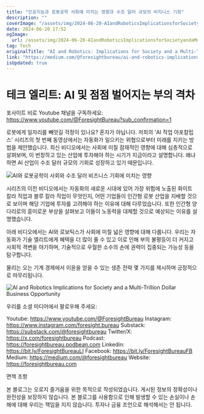 ```yaml
---
title: "인공지능과 로봇공학 사회에 미치는 영향과 수조 달러 규모의 비지니스 기회"
description: ""
coverImage: "/assets/img/2024-06-20-AIandRoboticsImplicationsforSocietyandaMulti-TrillionDollarBusinessOpportunity_0.png"
date: 2024-06-20 17:52
ogImage:
  url: /assets/img/2024-06-20-AIandRoboticsImplicationsforSocietyandaMulti-TrillionDollarBusinessOpportunity_0.png
tag: Tech
originalTitle: "AI and Robotics: Implications for Society and a Multi-Trillion Dollar Business Opportunity"
link: "https://medium.com/@foresightbureau/ai-and-robotics-implications-for-society-and-a-multi-trillion-dollar-business-opportunity-721b509cfb32"
isUpdated: true
---
```


# 테크 엘리트: AI 및 점점 벌어지는 부의 격차

포사이트 비로 Youtube 채널을 구독하세요: https://www.youtube.com/@ForesightBureau?sub_confirmation=1

로봇에게 일자리를 빼앗길 걱정이 있나요? 혼자가 아닙니다. 저희의 'AI 직업 아포칼립스' 시리즈의 첫 번째 동영상에서는 자동화가 일으키는 위협으로부터 미래를 지키는 방법을 제안했습니다. 최신 비디오에서는 사회에 미칠 잠재적인 영향에 대해 심층적으로 살펴보며, 이 번창하고 있는 산업에 투자해야 하는 시기가 지금이라고 설명합니다. 왜냐하면 AI 산업이 수조 달러 규모의 기회로 성장하고 있기 때문입니다.

![AI와 로봇공학이 사회와 수조 달러 비즈니스 기회에 미치는 영향](/assets/img/2024-06-20-AIandRoboticsImplicationsforSocietyandaMulti-TrillionDollarBusinessOpportunity_0.png)

<!-- cozy-coder - 수평 -->

<ins class="adsbygoogle"
     style="display:block"
     data-ad-client="ca-pub-4877378276818686"
     data-ad-slot="1107185301"
     data-ad-format="auto"
     data-full-width-responsive="true"></ins>

<script>
     (adsbygoogle = window.adsbygoogle || []).push({});
</script>

시리즈의 이전 비디오에서는 자동화의 새로운 시대에 있어 가장 위험에 노출된 화이트 칼라 직업과 블루 칼라 직업이 무엇인지, 어떤 기업들이 인간형 로봇 산업을 지배할 것으로 보이며 해당 기업에 투자를 고려해야 하는 이유에 대해 다루었습니다. 또한 인간형 양다리로의 흥미로운 부상을 살펴보고 이들이 노동력을 대체할 것으로 예상되는 이유를 설명했습니다.

아래 비디오에서는 AI와 로보틱스가 사회에 미칠 넓은 영향에 대해 다룹니다. 우리는 자동화가 기술 엘리트에게 혜택을 더 많이 줄 수 있고 이로 인해 부의 불평등이 더 커지고 사회적 격변을 야기하며, 기술적으로 우월한 소수의 손에 권력이 집중되는 가능성 등을 탐구합니다.

물리는 오는 기계 경제에서 이윤을 얻을 수 있는 생존 전략 몇 가지를 제시하며 긍정적으로 마무리됩니다.

![AI and Robotics Implications for Society and a Multi-Trillion Dollar Business Opportunity](/assets/img/2024-06-20-AIandRoboticsImplicationsforSocietyandaMulti-TrillionDollarBusinessOpportunity_1.png)

<!-- cozy-coder - 수평 -->

<ins class="adsbygoogle"
     style="display:block"
     data-ad-client="ca-pub-4877378276818686"
     data-ad-slot="1107185301"
     data-ad-format="auto"
     data-full-width-responsive="true"></ins>

<script>
     (adsbygoogle = window.adsbygoogle || []).push({});
</script>

우리를 소셜 미디어에서 팔로우해 주세요:

Youtube: https://www.youtube.com/@ForesightBureau
Instagram: https://www.instagram.com/foresight.bureau
Substack: https://substack.com/@foresightbureau
Twitter/X: https://x.com/foresightbureau
Podcast: https://foresightbureau.podbean.com
Linkedin: https://bit.ly/ForesightBureauLI
Facebook: https://bit.ly/ForesightBureauFB
Medium: https://medium.com/@foresightbureau
Website: https://foresightbureau.com

면책 조항

본 블로그는 오로지 즐거움을 위한 목적으로 작성되었습니다. 게시된 정보의 정확성이나 완전성을 보장하지 않습니다. 본 블로그를 사용함으로 인해 발생할 수 있는 손실이나 손해에 대해 우리는 책임을 지지 않습니다. 투자나 금융 조언으로 해석해서는 안 됩니다.
